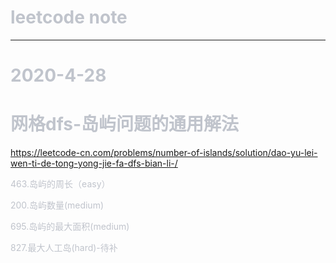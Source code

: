 # <font color="#C0C4CC">leetcode note

***
  
# 2020-4-28
# 网格dfs-岛屿问题的通用解法
  https://leetcode-cn.com/problems/number-of-islands/solution/dao-yu-lei-wen-ti-de-tong-yong-jie-fa-dfs-bian-li-/
  
  463.岛屿的周长（easy）
  
  200.岛屿数量(medium)
  
  695.岛屿的最大面积(medium)
  
  827.最大人工岛(hard)-待补
